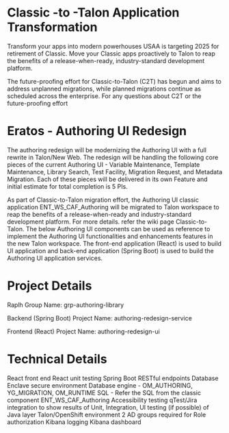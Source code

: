Classic -to -Talon Application Transformation
============================================

Transform your apps into modern powerhouses
USAA is targeting 2025 for retirement of Classic. Move your Classic apps proactively to Talon to reap the benefits of a release-when-ready, industry-standard development platform.

The future-proofing effort for Classic-to-Talon (C2T) has begun and aims to address unplanned migrations, while planned migrations continue as scheduled across the enterprise. For any questions about C2T or the future-proofing effort


Eratos - Authoring UI Redesign
==============================
The authoring redesign will be modernizing the Authoring UI with a full rewrite in Talon/New Web. The redesign will be handling the following core pieces of the current Authoring UI - Variable Maintenance, Template Maintenance, Library Search, Test Facility, Migration Request, and Metadata Migration. Each of these pieces will be delivered in its own Feature and initial estimate for total completion is 5 PIs.


As part of Classic-to-Talon migration effort, the Authoring UI classic application ENT_WS_CAF_Authoring will be migrated to Talon workspace to reap the benefits of a release-when-ready and industry-standard development platform. For more details. refer the wiki page Classic-to-Talon. The below Authoring UI components can be used as reference to implement the Authoring UI functionalities and enhancements features in the new Talon workspace. The front-end application (React) is used to build UI application and back-end application (Spring Boot) is used to build the Authoring UI application services.


Project Details
==================
Raplh Group Name: grp-authoring-library

Backend (Spring Boot) Project Name: authoring-redesign-service

Frontend (React) Project Name: authoring-redesign-ui

Technical Details
=================
React front end
React unit testing
Spring Boot RESTful endpoints
Database
Enclave secure environment 
Database engine - OM_AUTHORING, YG_MIGRATION, OM_RUNTIME
SQL - Refer the SQL from the classic component ENT_WS_CAF_Authoring
Accessibility testing
qTest/Jira integration to show results of Unit, Integration, UI testing (if possible) of Java layer
Talon/OpenShift environment
2 AD groups required for Role authorization
Kibana logging
Kibana dashboard
